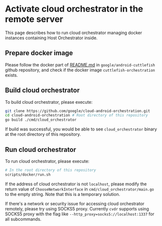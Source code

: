 # Activate cloud orchestrator in the remote server

This page describes how to run cloud orchestrator managing docker instances
containing Host Orchestrator inside.

## Prepare docker image

Please follow the docker part of
[README.md](https://github.com/google/android-cuttlefish/blob/main/README.md#docker)
in `google/android-cuttlefish` github repository, and check if the docker image
`cuttlefish-orchestration` exists.

## Build cloud orchestrator

To build cloud orchestrator, please execute:
```bash
git clone https://github.com/google/cloud-android-orchestration.git
cd cloud-android-orchestration # Root directory of this repository
go build ./cmd/cloud_orchestrator
```

If build was successful, you would be able to see `cloud_orchestrator` binary at
the root directory of this repository.

## Run cloud orchestrator

To run cloud orchestrator, please execute:
```bash
# In the root directory of this repository
scripts/docker/run.sh
```

<!--
TODO(denniscy1993): Update this section after modifying AccountManager
information of the config file.
-->
If the address of cloud orchestrator is not `localhost`, please modify the
return value of `ChooseNetworkInterface` in `cmd/cloud_orchestrator/main.go` to
the empty string. Note that this is a temporary solution.

<!--
TODO(0405ysj): Update this section after renaming the flag name from
`http_proxy` into `proxy`.
-->
If there's a network or security issue for accessing cloud orchestrator
remotely, please try using SOCKS5 proxy. Currently `cvdr` supports using
SOCKS5 proxy with the flag like `--http_proxy=socks5://localhost:1337` for all
subcommands.
